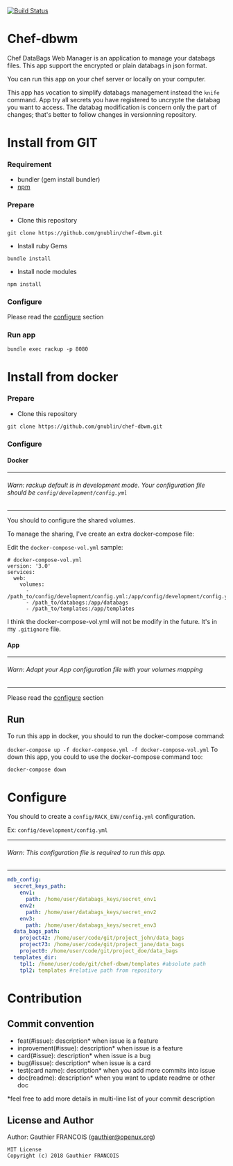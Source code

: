 [![Build Status](https://travis-ci.org/gnublin/chef-dbwm.svg?branch=master)](https://travis-ci.org/gnublin/chef-dbwm)

# Chef-dbwm
Chef DataBags Web Manager is an application to manage your databags files.
This app support the encrypted or plain databags in json format.

You can run this app on your chef server or locally on your computer.

This app has vocation to simplify databags management instead the `knife` command.
App try all secrets you have registered to uncrypte the databag you want to access.
The databag modification is concern only the part of changes; that's better to follow changes in versionning repository.

# Install from GIT

### Requirement
 * bundler (gem install bundler)
 * [npm](https://www.npmjs.com/get-npm)

### Prepare
* Clone this repository
 ```
git clone https://github.com/gnublin/chef-dbwm.git
 ```
* Install ruby Gems
 ```
bundle install
 ```
* Install node modules
 ```
npm install
 ```

### Configure
Please read the [configure](#configure-2) section

### Run app
```
bundle exec rackup -p 8080
```

# Install from docker

### Prepare
* Clone this repository
 ```
git clone https://github.com/gnublin/chef-dbwm.git
 ```

### Configure

#### Docker

---
###### Warn: rackup default is in development mode. Your configuration file should be `config/development/config.yml`
---

You should to configure the shared volumes.

To manage the sharing, I've create an extra docker-compose file:

Edit the `docker-compose-vol.yml` sample:

```
# docker-compose-vol.yml
version: '3.0'
services:
  web:
    volumes:
      - /path_to/config/development/config.yml:/app/config/development/config.yml
      - /path_to/databags:/app/databags
      - /path_to/templates:/app/templates
```

I think the docker-compose-vol.yml will not be modify in the future. It's in my `.gitignore` file.

#### App

---
###### Warn: Adapt your App configuration file with your volumes mapping
---

Please read the [configure](#configure-2) section

## Run

To run this app in docker, you should to run the docker-compose command:

`docker-compose up -f docker-compose.yml -f docker-compose-vol.yml`
To down this app, you could to use the docker-compose command too:

`docker-compose down`

# Configure

You should to create a `config/RACK_ENV/config.yml` configuration.

Ex: `config/development/config.yml`

---
###### Warn: This configuration file is required to run this app.
---

```yaml
mdb_config:
  secret_keys_path:
    env1:
      path: /home/user/databags_keys/secret_env1
    env2:
      path: /home/user/databags_keys/secret_env2
    env3:
      path: /home/user/databags_keys/secret_env3
  data_bags_path:
    project42: /home/user/code/git/project_john/data_bags
    project73: /home/user/code/git/project_jane/data_bags
    project0: /home/user/code/git/project_doe/data_bags
  templates_dir:
    tpl1: /home/user/code/git/chef-dbwm/templates #absolute path
    tpl2: templates #relative path from repository
```

# Contribution

## Commit convention ##

* feat(#issue): description* when issue is a feature
* inprovement(#issue): description* when issue is a feature
* card(#issue): description* when issue is a bug
* bug(#issue): description* when issue is a card
* test(card name): description* when you add more commits into issue
* doc(readme): description* when you want to update readme or other doc


*feel free to add more details in multi-line list of your commit description

## License and Author

Author: Gauthier FRANCOIS (<gauthier@openux.org>)

```text
MIT License
Copyright (c) 2018 Gauthier FRANCOIS
```
